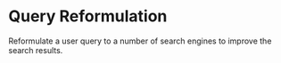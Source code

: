 # Query Reformulation
Reformulate a user query to a number of search engines to improve the search results.